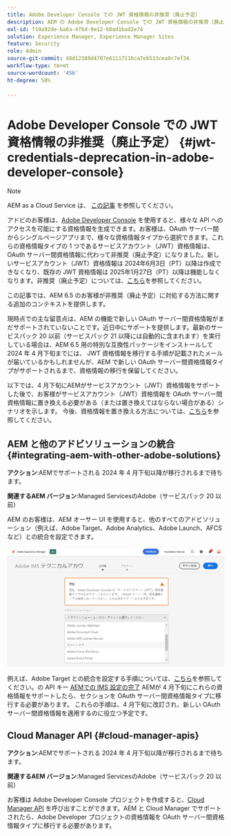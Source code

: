 ```yaml
---
title: Adobe Developer Console での JWT 資格情報の非推奨（廃止予定）
description: AEM の Adobe Developer Console での JWT 資格情報の非推奨（廃止予定）の影響について説明します。
exl-id: f19a92de-ba6a-4f6d-9e12-60ad1bad2e74
solution: Experience Manager, Experience Manager Sites
feature: Security
role: Admin
source-git-commit: 48d12388d4707e61117116ca7eb533cea8c7ef34
workflow-type: tm+mt
source-wordcount: '456'
ht-degree: 58%

---
```


# Adobe Developer Console での JWT 資格情報の非推奨（廃止予定） {#jwt-credentials-deprecation-in-adobe-developer-console}

>[!NOTE]
> AEM as a Cloud Service は、 [この記事](https://experienceleague.adobe.com/docs/experience-manager-cloud-service/content/security/jwt-credentials-deprecation-in-adobe-developer-console.html?lang=ja) を参照してください。

アドビのお客様は、[Adobe Developer Console](https://developer.adobe.com/console) を使用すると、様々な API へのアクセスを可能にする資格情報を生成できます。お客様は、OAuth サーバー間からシングルページアプリまで、様々な資格情報タイプから選択できます。これらの資格情報タイプの 1 つであるサービスアカウント（JWT）資格情報は、OAuth サーバー間資格情報に代わって非推奨（廃止予定）になりました。新しいサービスアカウント（JWT）資格情報は 2024年6月3日（PT）以降は作成できなくなり、既存の JWT 資格情報は 2025年1月27日（PT）以降は機能しなくなります。非推奨（廃止予定）については、[こちら](https://developer.adobe.com/developer-console/docs/guides/authentication/ServerToServerAuthentication/migration/)を参照してください。

この記事では、AEM 6.5 のお客様が非推奨（廃止予定）に対処する方法に関する追加のコンテキストを提供します。

現時点での主な留意点は、AEM の機能で新しい OAuth サーバー間資格情報がまだサポートされていないことです。近日中にサポートを提供します。最新のサービスパック 20 以前（サービスパック 21 以降には自動的に含まれます）を実行している場合は、AEM 6.5 用の特別な互換性パッケージをインストールして 2024 年 4 月下旬までには、 JWT 資格情報を移行する手順が記載されたメールが届いているかもしれませんが、AEM で新しい OAuth サーバー間資格情報タイプがサポートされるまで、資格情報の移行を保留してください。

以下では、4 月下旬にAEMがサービスアカウント（JWT）資格情報をサポートした後で、お客様がサービスアカウント（JWT）資格情報を OAuth サーバー間資格情報に置き換える必要がある（または置き換えてはならない場合がある）シナリオを示します。 今後、資格情報を置き換える方法については、[こちら](https://developer.adobe.com/developer-console/docs/guides/authentication/ServerToServerAuthentication/migration/#migration-overview)を参照してください。

## AEM と他のアドビソリューションの統合 {#integrating-aem-with-other-adobe-solutions}

**アクション**:AEMでサポートされる 2024 年 4 月下旬以降が移行されるまで待ちます。

**関連するAEM バージョン**:Managed ServicesのAdobe（サービスパック 20 以前）


AEM のお客様は、AEM オーサー UI を使用すると、他のすべてのアドビソリューション（例えば、Adobe Target、Adobe Analytics、Adobe Launch、AFCS など）との統合を設定できます。

![AEM と他のソリューションの統合](/help/sites-administering/assets/jwt-deprecation.png)

例えば、Adobe Target との統合を設定する手順については、[こちら](https://docs.mktossl.com/docs/experience-manager-cloud-service/content/sites/integrations/integration-adobe-target-ims.html?lang=ja)を参照してください。の API キー [AEMでの IMS 設定の完了](https://docs.mktossl.com/docs/experience-manager-cloud-service/content/sites/integrations/integration-adobe-target-ims.html?lang=ja#completing-the-ims-configuration-in-aem) AEMが 4 月下旬にこれらの資格情報をサポートしたら、セクションを OAuth サーバー間資格情報タイプに移行する必要があります。 これらの手順は、4 月下旬に改訂され、新しい OAuth サーバー間資格情報を適用するのに役立つ予定です。

## Cloud Manager API {#cloud-manager-apis}

**アクション**:AEMでサポートされる 2024 年 4 月下旬以降が移行されるまで待ちます。

**関連するAEM バージョン**:Managed ServicesのAdobe（サービスパック 20 以前）

お客様は Adobe Developer Console プロジェクトを作成すると、[Cloud Manager API](https://developer.adobe.com/experience-cloud/cloud-manager/guides/getting-started/create-api-integration/) を呼び出すことができます。AEM と Cloud Manager でサポートされたら、Adobe Developer プロジェクトの資格情報を OAuth サーバー間資格情報タイプに移行する必要があります。
